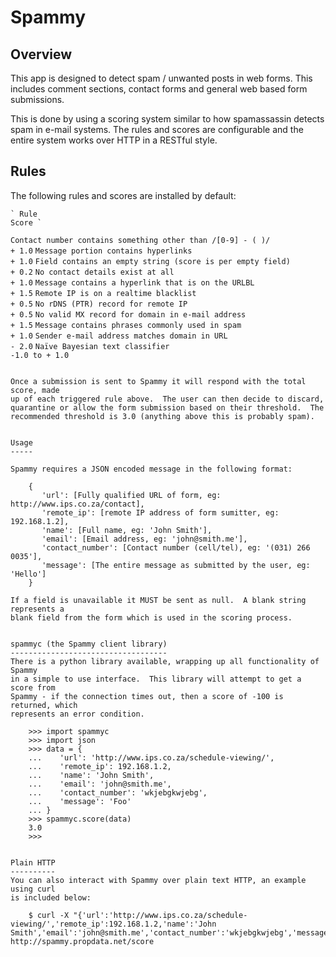Spammy
======

Overview
--------
This app is designed to detect spam / unwanted posts in web forms.  This
includes comment sections, contact forms and general web based form
submissions.

This is done by using a scoring system similar to how spamassassin detects spam
in e-mail systems.  The rules and scores are configurable and the entire system
works over HTTP in a RESTful style.


Rules
-----

The following rules and scores are installed by default:

```````````````````````````````````````````````````````````````````````````````
` Rule                                                                  Score `
```````````````````````````````````````````````````````````````````````````````
` Contact number contains something other than /[0-9] - ( )/            + 1.0 `
` Message portion contains hyperlinks                                   + 1.0 `
` Field contains an empty string (score is per empty field)             + 0.2 `
` No contact details exist at all                                       + 1.0 `
` Message contains a hyperlink that is on the URLBL                     + 1.5 `
` Remote IP is on a realtime blacklist                                  + 0.5 `
` No rDNS (PTR) record for remote IP                                    + 0.5 `
` No valid MX record for domain in e-mail address                       + 1.5 `
` Message contains phrases commonly used in spam                        + 1.0 `
` Sender e-mail address matches domain in URL                           - 2.0 `
` Naïve Bayesian text classifier                                -1.0 to + 1.0 `
```````````````````````````````````````````````````````````````````````````````

Once a submission is sent to Spammy it will respond with the total score, made
up of each triggered rule above.  The user can then decide to discard,
quarantine or allow the form submission based on their threshold.  The
recommended threshold is 3.0 (anything above this is probably spam).


Usage
-----

Spammy requires a JSON encoded message in the following format:

    {
       'url': [Fully qualified URL of form, eg: http://www.ips.co.za/contact],
       'remote_ip': [remote IP address of form sumitter, eg: 192.168.1.2],
       'name': [Full name, eg: 'John Smith'],
       'email': [Email address, eg: 'john@smith.me'],
       'contact_number': [Contact number (cell/tel), eg: '(031) 266 0035'], 
       'message': [The entire message as submitted by the user, eg: 'Hello']
    }

If a field is unavailable it MUST be sent as null.  A blank string represents a
blank field from the form which is used in the scoring process.


spammyc (the Spammy client library)
-----------------------------------
There is a python library available, wrapping up all functionality of Spammy
in a simple to use interface.  This library will attempt to get a score from
Spammy - if the connection times out, then a score of -100 is returned, which
represents an error condition.

    >>> import spammyc
    >>> import json
    >>> data = {
    ...    'url': 'http://www.ips.co.za/schedule-viewing/',
    ...    'remote_ip': 192.168.1.2,
    ...    'name': 'John Smith',
    ...    'email': 'john@smith.me',
    ...    'contact_number': 'wkjebgkwjebg', 
    ...    'message': 'Foo'
    ... }
    >>> spammyc.score(data)
    3.0
    >>>


Plain HTTP
----------
You can also interact with Spammy over plain text HTTP, an example using curl
is included below:

    $ curl -X "{'url':'http://www.ips.co.za/schedule-viewing/','remote_ip':192.168.1.2,'name':'John Smith','email':'john@smith.me','contact_number':'wkjebgkwjebg','message':'Foo'}" http://spammy.propdata.net/score
